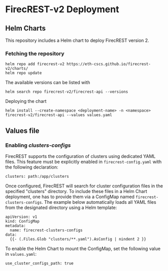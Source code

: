 # FirecREST-v2 Deployment


## Helm Charts
This repository includes a Helm chart to deploy FirecREST version 2.

### Fetching the repository

```
helm repo add firecrest-v2 https://eth-cscs.github.io/firecrest-v2/charts/
helm repo update
```

The available versions can be listed with
```
helm search repo firecrest-v2/firecrest-api --versions
```

Deploying the chart
```
helm install --create-namespace <deployment-name> -n <namespace> firecrest-v2/firecrest-api --values values.yaml
```

## Values file

### Enabling <i>clusters-configs</i>

FirecREST supports the configuration of clusters using dedicated YAML files. This feature must be explicitly enabled in `firecrest-config.yaml` with the following declaration:
```
clusters: path:/app/clusters
```
Once configured, FirecREST will search for cluster configuration files in the specified "clusters" directory. To include these files in a Helm Chart deployment, one has to provide them via a ConfigMap named `firecrest-clusters-configs`.
The example below automatically loads all YAML files from the designated directory using a Helm template:
```
apiVersion: v1
kind: ConfigMap
metadata:
  name: firecrest-clusters-configs
data:
  {{- (.Files.Glob "clusters/**.yaml").AsConfig | nindent 2 }}
```
To enable the Helm Chart to mount the ConfigMap, set the following value in `values.yaml`:
```
use_cluster_configs_path: true
```